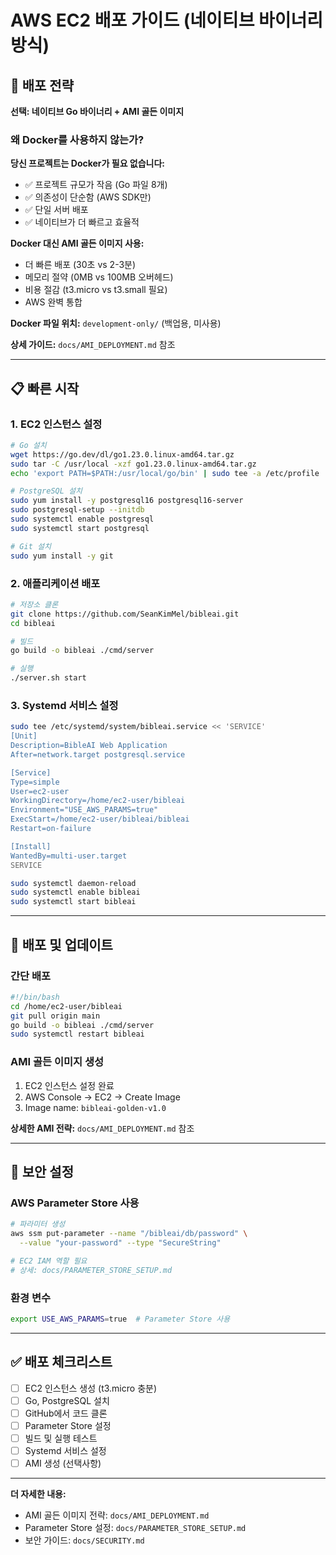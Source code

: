 # AWS EC2 배포 가이드 (네이티브 바이너리 방식)

## 🎯 배포 전략

**선택: 네이티브 Go 바이너리 + AMI 골든 이미지**

### 왜 Docker를 사용하지 않는가?

**당신 프로젝트는 Docker가 필요 없습니다:**
- ✅ 프로젝트 규모가 작음 (Go 파일 8개)
- ✅ 의존성이 단순함 (AWS SDK만)
- ✅ 단일 서버 배포
- ✅ 네이티브가 더 빠르고 효율적

**Docker 대신 AMI 골든 이미지 사용:**
- 더 빠른 배포 (30초 vs 2-3분)
- 메모리 절약 (0MB vs 100MB 오버헤드)
- 비용 절감 (t3.micro vs t3.small 필요)
- AWS 완벽 통합

**Docker 파일 위치:** `development-only/` (백업용, 미사용)

**상세 가이드:** `docs/AMI_DEPLOYMENT.md` 참조

---

## 📋 빠른 시작

### 1. EC2 인스턴스 설정

```bash
# Go 설치
wget https://go.dev/dl/go1.23.0.linux-amd64.tar.gz
sudo tar -C /usr/local -xzf go1.23.0.linux-amd64.tar.gz
echo 'export PATH=$PATH:/usr/local/go/bin' | sudo tee -a /etc/profile

# PostgreSQL 설치
sudo yum install -y postgresql16 postgresql16-server
sudo postgresql-setup --initdb
sudo systemctl enable postgresql
sudo systemctl start postgresql

# Git 설치
sudo yum install -y git
```

### 2. 애플리케이션 배포

```bash
# 저장소 클론
git clone https://github.com/SeanKimMel/bibleai.git
cd bibleai

# 빌드
go build -o bibleai ./cmd/server

# 실행
./server.sh start
```

### 3. Systemd 서비스 설정

```bash
sudo tee /etc/systemd/system/bibleai.service << 'SERVICE'
[Unit]
Description=BibleAI Web Application
After=network.target postgresql.service

[Service]
Type=simple
User=ec2-user
WorkingDirectory=/home/ec2-user/bibleai
Environment="USE_AWS_PARAMS=true"
ExecStart=/home/ec2-user/bibleai/bibleai
Restart=on-failure

[Install]
WantedBy=multi-user.target
SERVICE

sudo systemctl daemon-reload
sudo systemctl enable bibleai
sudo systemctl start bibleai
```

---

## 🔄 배포 및 업데이트

### 간단 배포

```bash
#!/bin/bash
cd /home/ec2-user/bibleai
git pull origin main
go build -o bibleai ./cmd/server
sudo systemctl restart bibleai
```

### AMI 골든 이미지 생성

1. EC2 인스턴스 설정 완료
2. AWS Console → EC2 → Create Image
3. Image name: `bibleai-golden-v1.0`

**상세한 AMI 전략:** `docs/AMI_DEPLOYMENT.md` 참조

---

## 🔐 보안 설정

### AWS Parameter Store 사용

```bash
# 파라미터 생성
aws ssm put-parameter --name "/bibleai/db/password" \
  --value "your-password" --type "SecureString"

# EC2 IAM 역할 필요
# 상세: docs/PARAMETER_STORE_SETUP.md
```

### 환경 변수

```bash
export USE_AWS_PARAMS=true  # Parameter Store 사용
```

---

## ✅ 배포 체크리스트

- [ ] EC2 인스턴스 생성 (t3.micro 충분)
- [ ] Go, PostgreSQL 설치
- [ ] GitHub에서 코드 클론
- [ ] Parameter Store 설정
- [ ] 빌드 및 실행 테스트
- [ ] Systemd 서비스 설정
- [ ] AMI 생성 (선택사항)

---

**더 자세한 내용:**
- AMI 골든 이미지 전략: `docs/AMI_DEPLOYMENT.md`
- Parameter Store 설정: `docs/PARAMETER_STORE_SETUP.md`
- 보안 가이드: `docs/SECURITY.md`
